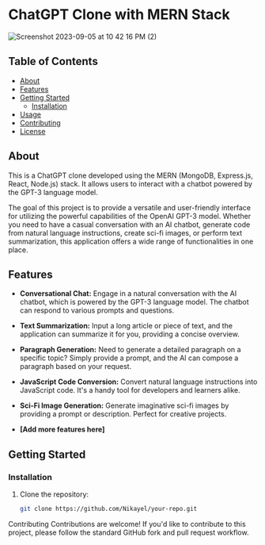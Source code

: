 # ChatGPT Clone with MERN Stack

![Screenshot 2023-09-05 at 10 42 16 PM (2)](https://github.com/Nikayel/mern-infrastructure/assets/65195892/f700d4fe-7db2-43cc-a4d9-70de4d323160)


## Table of Contents

- [About](#about)
- [Features](#features)
- [Getting Started](#getting-started)
  - [Installation](#installation)
- [Usage](#usage)
- [Contributing](#contributing)
- [License](#license)

## About

This is a ChatGPT clone developed using the MERN (MongoDB, Express.js, React, Node.js) stack. It allows users to interact with a chatbot powered by the GPT-3 language model.

The goal of this project is to provide a versatile and user-friendly interface for utilizing the powerful capabilities of the OpenAI GPT-3 model. Whether you need to have a casual conversation with an AI chatbot, generate code from natural language instructions, create sci-fi images, or perform text summarization, this application offers a wide range of functionalities in one place.

## Features

- **Conversational Chat:** Engage in a natural conversation with the AI chatbot, which is powered by the GPT-3 language model. The chatbot can respond to various prompts and questions.

- **Text Summarization:** Input a long article or piece of text, and the application can summarize it for you, providing a concise overview.

- **Paragraph Generation:** Need to generate a detailed paragraph on a specific topic? Simply provide a prompt, and the AI can compose a paragraph based on your request.

- **JavaScript Code Conversion:** Convert natural language instructions into JavaScript code. It's a handy tool for developers and learners alike.

- **Sci-Fi Image Generation:** Generate imaginative sci-fi images by providing a prompt or description. Perfect for creative projects.

- **[Add more features here]**

## Getting Started

### Installation

1. Clone the repository:

   ```bash
   git clone https://github.com/Nikayel/your-repo.git
   ```

Contributing
Contributions are welcome! If you'd like to contribute to this project, please follow the standard GitHub fork and pull request workflow.
